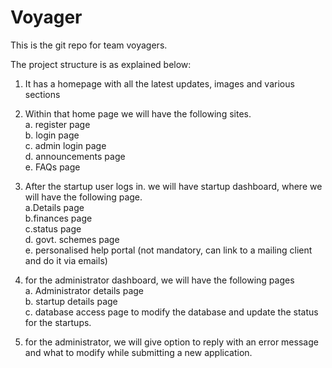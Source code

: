 # Voyager
This is the git repo for team voyagers. 


The project structure is as explained below:

1. It has a homepage with all the latest updates, images and various sections
2. Within that home page we will have the following sites.</br>
    a. register page</br>
    b. login page</br>
    c. admin login page</br>
    d. announcements page</br>
    e. FAQs page</br>

3. After the startup user logs in. we will have startup dashboard, where we will have the following page.</br>
    a.Details page </br>
    b.finances page </br>
    c.status page</br>
    d. govt. schemes page</br>
    e. personalised help portal (not mandatory, can link to a mailing client and do it via emails)</br>

4. for the administrator dashboard, we will have the following pages</br>
    a. Administrator details page</br>
    b. startup details page</br>
    c. database access page to modify the database and update the status for the startups.</br>


5. for the administrator, we will give option to reply with an error message and what to modify while submitting a new application.
